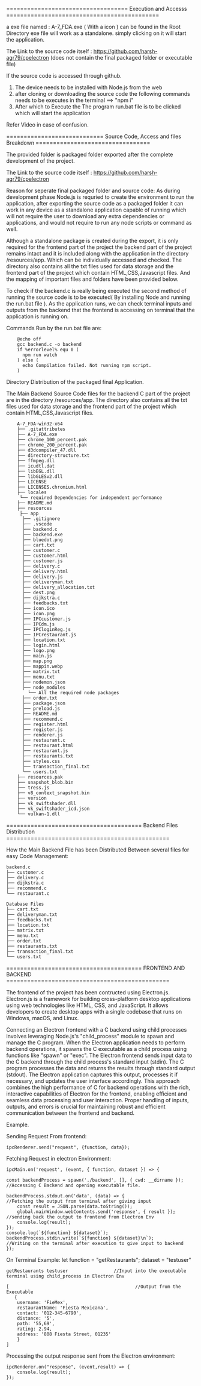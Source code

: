 =================================== Execution and Accesss ============================================

a exe file named : A-7_FDA.exe ( With a icon ) can be found in the Root Directory exe file will work as a standalone.
simply clicking on it will start the application.

The Link to the source code itself : https://github.com/harsh-agr79/cpelectron (does not contain the final packaged folder or executable file)

If the source code is accessed through github.
1. The device needs to be installed with Node.js from the web
2. after cloning or downloading the source code the following commands needs to be executes in the terminal
 ==>  "npm i"
3. After which to Execute the The program run.bat file is to be clicked which will start the application

Refer Video in case of confusion.

============================ Source Code, Access and files Breakdown =================================

The provided folder is packaged folder exported after the complete development of the project.

The Link to the source code itself : https://github.com/harsh-agr79/cpelectron

Reason for seperate final packaged folder and source code:
As during development phase Node.js is requried to create the environment to run the application, after exporting the source code as a packaged folder it can work in any device as a standalone application capable of running which will not require the user to download any extra dependencies or applications, and would not require to run any node scripts or command as well.

Although a standalone package is created during the export, it is only required for the frontend part of the project the backend part of the project remains intact and it is included along with the application in the directory /resources/app. Which can be individually accessed and checked. The directory also contains all the txt files used for data storage and the frontend part of the project which contain HTML,CSS,Javascript files. And the mapping of important files and folders have been provided below.


To check if the backend.c is really being executed the second method of running the source code is to be executed( By installing Node and running the run.bat file ). As the application runs, we can check terminal inputs and outputs from the backend that the frontend is accessing on terminal that the application is running on.


Commands Run by the run.bat file are:

```
    @echo off
    gcc backend.c -o backend
    if %errorlevel% equ 0 (
      npm run watch
    ) else (
      echo Compilation failed. Not running npm script.
    )
```

Directory Distribution of the packaged final Application.

The Main Backend Source Code files for the backend C part of the project are in the directory /resources/app.
The directory also contains all the txt files used for data storage and the frontend part of the project which contain HTML,CSS,Javascript files.

        A-7_FDA-win32-x64
        ├── .gitattributes
        ├── A-7_FDA.exe
        ├── chrome_100_percent.pak
        ├── chrome_200_percent.pak
        ├── d3dcompiler_47.dll
        ├── directory-structure.txt
        ├── ffmpeg.dll
        ├── icudtl.dat
        ├── libEGL.dll
        ├── libGLESv2.dll
        ├── LICENSE
        ├── LICENSES.chromium.html
        ├── locales
         └── required Dependencies for independent performance
        ├── README.md
        ├── resources
         ├── app
          ├── .gitignore
          ├── .vscode
          ├── backend.c
          ├── backend.exe
          ├── bluedot.png
          ├── cart.txt
          ├── customer.c
          ├── customer.html
          ├── customer.js
          ├── delivery.c
          ├── delivery.html
          ├── delivery.js
          ├── deliveryman.txt
          ├── delivery_allocation.txt
          ├── dest.png
          ├── dijkstra.c
          ├── feedbacks.txt
          ├── icon.ico
          ├── icon.png
          ├── IPCcustomer.js
          ├── IPCdm.js
          ├── IPCloginReg.js
          ├── IPCrestaurant.js
          ├── location.txt
          ├── login.html
          ├── logo.png
          ├── main.js
          ├── map.png
          ├── mappin.webp
          ├── matrix.txt
          ├── menu.txt
          ├── nodemon.json
          ├── node_modules
            └── All the required node packages
          ├── order.txt
          ├── package.json
          ├── preload.js
          ├── README.md
          ├── recommend.c
          ├── register.html
          ├── register.js
          ├── renderer.js
          ├── restaurant.c
          ├── restaurant.html
          ├── restaurant.js
          ├── restaurants.txt
          ├── styles.css
          ├── transaction_final.txt
          └── users.txt
        ├── resources.pak
        ├── snapshot_blob.bin
        ├── tress.js
        ├── v8_context_snapshot.bin
        ├── version
        ├── vk_swiftshader.dll
        ├── vk_swiftshader_icd.json
        └── vulkan-1.dll

======================================= Backend Files Distribution ===============================================


How the Main Backend File has been Distributed Between several files for easy Code Management:

    backend.c
    ├── customer.c
    ├── delivery.c
    ├── dijkstra.c
    ├── recommend.c
    └── restaurant.c

    Database Files
    ├── cart.txt
    ├── deliveryman.txt
    ├── feedbacks.txt
    ├── location.txt
    ├── matrix.txt
    ├── menu.txt
    ├── order.txt
    ├── restaurants.txt
    ├── transaction_final.txt
    └── users.txt


======================================= FRONTEND AND BACKEND ===============================================

The frontend of the project has been contructed using Electron.js. Electron.js is a framework for building cross-platform desktop applications using web technologies like HTML, CSS, and JavaScript. It allows developers to create desktop apps with a single codebase that runs on Windows, macOS, and Linux.

Connecting an Electron frontend with a C backend using child processes involves leveraging Node.js's "child_process" module to spawn and manage the C program. When the Electron application needs to perform backend operations, it spawns the C executable as a child process using functions like "spawn" or "exec". The Electron frontend sends input data to the C backend through the child process's standard input (stdin). The C program processes the data and returns the results through standard output (stdout). The Electron application captures this output, processes it if necessary, and updates the user interface accordingly. This approach combines the high performance of C for backend operations with the rich, interactive capabilities of Electron for the frontend, enabling efficient and seamless data processing and user interaction. Proper handling of inputs, outputs, and errors is crucial for maintaining robust and efficient communication between the frontend and backend.

Example.

Sending Request From frontend:

    ipcRenderer.send("request", {function, data});

Fetching Request in electron Environment:

    ipcMain.on('request', (event, { function, dataset }) => {
    
    const backendProcess = spawn('./backend', [], { cwd: __dirname });          //Accessing C Backend and opening executable file.

    backendProcess.stdout.on('data', (data) => {                                //Fetching the output from terminal after giving input
        const result = JSON.parse(data.toString());
        global.mainWindow.webContents.send('response', { result });          //sending back the output to frontend from Electron Env
        console.log(result);
    });
    console.log(`${function} ${dataset}`);
    backendProcess.stdin.write(`${function} ${dataset}\n`);           //Writing on the terminal after execution to give input to backend
    });

On Terminal Example:
    let
    function = "getRestaurants";
    dataset = "testuser"

    getRestaurants testuser                 //Input into the executable terminal using child_process in Electron Env

    [                                               //Output from the Executable
       {
        username: 'FieMex',
        restaurantName: 'Fiesta Mexicana',
        contact: '012-345-6790',
        distance: '5',
        path: '55,69',
        rating: 2.94,
        address: '808 Fiesta Street, 01235'
        }
    ]

Processing the output response sent from the Electron environment:

    ipcRenderer.on("response", (event,result) => {
        console.log(result);
    });